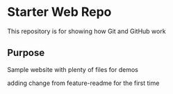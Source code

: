 # Starter Web Repo

This repository is for showing how Git and GitHub work

## Purpose

Sample website with plenty of files for demos

adding change from feature-readme for the first time

